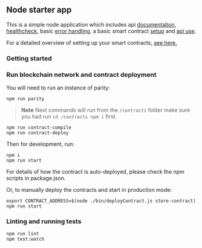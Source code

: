 ## Node starter app
This is a simple node application which includes api [documentation](https://github.com/koajs/koa/tree/master/docs),
[healthcheck](https://github.com/appliedblockchain/koa-healthcheck), basic [error handling](lib/middleware), a
basic smart contract [setup](lib/setupWeb3.js) and [api use](lib/api).

For a detailed overview of setting up your smart contracts, [see here.](https://github.com/appliedblockchain/base-contracts)

### Getting started

### Run blockchain network and contract deployment
You will need to run an instance of parity:
```
npm run parity
```
>**Note**  Next commands will run from the `/contracts` folder make sure you had run 
`cd /contracts npm i` first. 
```
npm run contract-compile
npm run contract-deploy
```

Then for development, run:
```
npm i
npm run start
```
For details of how the contract is auto-deployed, please check the npm scripts in package.json.

Or, to manually deploy the contracts and start in production mode:
```
export CONTRACT_ADDRESS=$(node ./bin/deployContract.js store-contract)
npm run start
```

### Linting and running tests
```
npm run lint
npm test:watch
```
